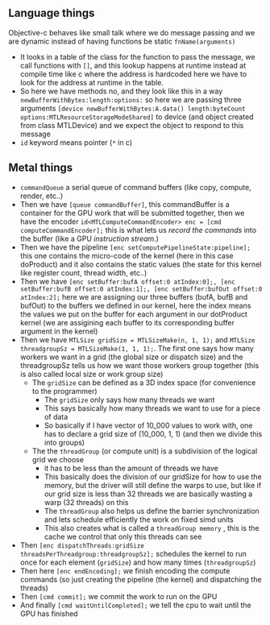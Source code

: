 ## Language things

Objective-c behaves like small talk where we do message passing and we are dynamic instead of having functions be static `fnName(arguments)`
- It looks in a table of the class for the function to pass the message, we call functions with `[]`, and this lookup happens at runtime instead at compile time like c where the address is hardcoded here we have to look for the address at runtime in the table.
- So here we have methods no, and they look like this in a way `newBufferWithBytes:length:options:` so here we are passing three arguments `[device newBufferWithBytes:A.data() length:byteCount options:MTLResourceStorageModeShared]` to device (and object created from class MTLDevice) and we expect the object to respond to this message
- `id` keyword means pointer (`*` in c)


## Metal things

- `commandQueue` a serial queue of command buffers (like copy, compute, render, etc..)
- Then we have `[queue commandBuffer]`, this commandBuffer is a container for the GPU work that will be submitted together, then we have the encoder `id<MTLComputeCommandEncoder> enc = [cmd computeCommandEncoder];` this is what lets us *record the commands* into the buffer (like a GPU *instruction stream*.)
- Then we have the pipeline `[enc setComputePipelineState:pipeline];` this one contains the micro-code of the kernel (here in this case doProduct) and it also contains the static values (the state for this kernel like register count, thread width, etc..)
- Then we have `[enc setBuffer:bufA offset:0 atIndex:0];, [enc setBuffer:bufB offset:0 atIndex:1];, [enc setBuffer:bufOut offset:0 atIndex:2];` here we are assigning our three buffers (bufA, bufB and bufOut) to the buffers we defined in our kernel, here the index means the values we put on the buffer for each argument in our dotProduct kernel (we are assigining each buffer to its corresponding buffer argument in the kernel)
- Then we have `MTLSize gridSize = MTLSizeMake(n, 1, 1);` and `MTLSize threadgroupSz = MTLSizeMake(1, 1, 1);`. The first one says how many workers we want in a grid (the global size or dispatch size) and the threadgroupSz tells us how we want those workers group together (this is also called local size or work group size)
  - The `gridSize` can be defined as a 3D index space (for convenience to the programmer)
    - The `gridSize` only says how many threads we want
    - This says basically how many threads we want to use for a piece of data
    - So basically if I have vector of 10_000 values to work with, one has to declare a grid size of (10_000, 1, 1) (and then we divide this into groups)
  - The the `threadGroup` (or compute unit) is a subdivision of the logical grid we choose 
    - it has to be less than the amount of threads we have
    - This basically does the division of our gridSize for how to use the memory, but the driver will still define the warps to use, but like if our grid size is less than 32 threads we are basically wasting a warp (32 threads) on this
    - The `threadGroup` also helps us define the barrier synchronization and lets schedule efficiently the work on fixed simd units
    - This also creates what is called a `threadGroup memory` , this is the cache we control that only this threads can see
- Then `[enc dispatchThreads:gridSize threadsPerThreadgroup:threadgroupSz];`  schedules the kernel to run once for each element (`gridSize`) and how many times (`threadgroupSz`)
- Then here `[enc endEncoding];` we finish encoding the compute commands (so just creating the pipeline (the kernel) and dispatching the threads)
- Then `[cmd commit];` we commit the work to run on the GPU
- And finally `[cmd waitUntilCompleted];` we tell the cpu to wait until the GPU has finished 